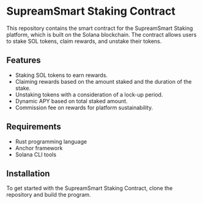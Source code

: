 # SupreamSmart Staking Contract

This repository contains the smart contract for the SupreamSmart Staking platform, which is built on the Solana blockchain. The contract allows users to stake SOL tokens, claim rewards, and unstake their tokens.

## Features

- Staking SOL tokens to earn rewards.
- Claiming rewards based on the amount staked and the duration of the stake.
- Unstaking tokens with a consideration of a lock-up period.
- Dynamic APY based on total staked amount.
- Commission fee on rewards for platform sustainability.

## Requirements

- Rust programming language
- Anchor framework
- Solana CLI tools

## Installation

To get started with the SupreamSmart Staking Contract, clone the repository and build the program.
